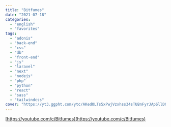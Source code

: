 ```yaml
---
title: "Bitfumes"
date: "2021-07-18"
categories:
  - "english"
  - "favorites"
tags:
  - "adonis"
  - "back-end"
  - "css"
  - "db"
  - "front-end"
  - "js"
  - "laravel"
  - "next"
  - "nodejs"
  - "php"
  - "python"
  - "react"
  - "sass"
  - "tailwindcss"
cover: "https://yt3.ggpht.com/ytc/AKedOLTs5xPwjVzxhss34sTUBnFyrJApSllD0pa3oQaOhw=s88-c-k-c0x00ffffff-no-rj"
---
```


[https://youtube.com/c/Bitfumes](https://youtube.com/c/Bitfumes)
